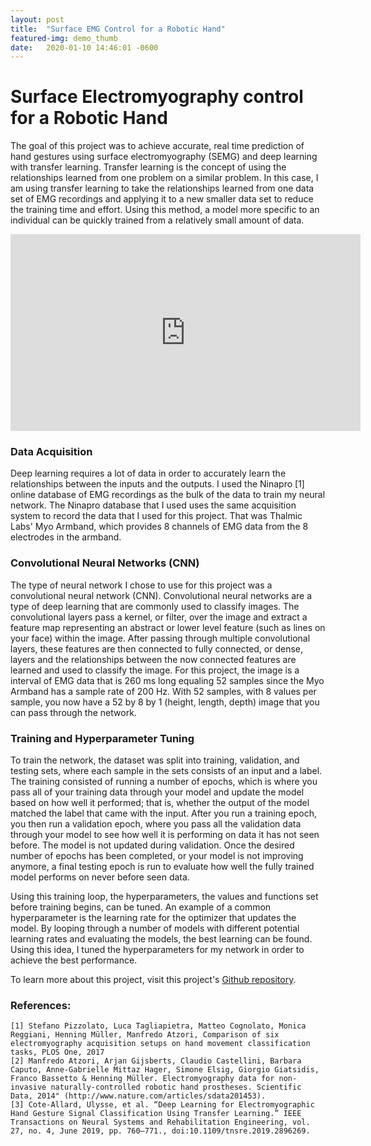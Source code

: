 ```yaml
---
layout: post
title:  "Surface EMG Control for a Robotic Hand"
featured-img: demo_thumb
date:   2020-01-10 14:46:01 -0600
---
```


# Surface Electromyography control for a Robotic Hand

The goal of this project was to achieve accurate, real time prediction of hand gestures using surface electromyography (SEMG) and deep learning with transfer learning. Transfer learning is the concept of using the relationships learned from one problem on a similar problem. In this case, I am using transfer learning to take the relationships learned from one data set of EMG recordings and applying it to a new smaller data set to reduce the training time and effort. Using this method, a model more specific to an individual can be quickly trained from a relatively small amount of data.

<iframe width="560" height="315" src="https://www.youtube.com/embed/uckYHXjnjIc" frameborder="0" allow="accelerometer; autoplay; encrypted-media; gyroscope; picture-in-picture" allowfullscreen></iframe>


### Data Acquisition

Deep learning requires a lot of data in order to accurately learn the relationships between the inputs and the outputs. I used the Ninapro [1] online database of EMG recordings as the bulk of the data to train my neural network. The Ninapro database that I used uses the same acquisition system to record the data that I used for this project. That was Thalmic Labs' Myo Armband, which provides 8 channels of EMG data from the 8 electrodes in the armband.

<!-- <img src="{{ site.url }}{{site.baseurl}}/assets/img/post/myo-front-view.jpg" alt="Myo Armband"/> -->
<!-- ![Myo Armband](https://github.com/rschloen/portfolio/tree/master/assets/img/posts/myo-front-view.jpg)
* Myo Armband (*Photo Credit: Thalmic labs*) -->

### Convolutional Neural Networks (CNN)

The type of neural network I chose to use for this project was a convolutional neural network (CNN). Convolutional neural networks are a type of deep learning that are commonly used to classify images. The convolutional layers pass a kernel, or filter, over the image and extract a feature map representing an abstract or lower level feature (such as lines on your face) within the image. After passing through multiple convolutional layers, these features are then connected to fully connected, or dense, layers and the relationships between the now connected features are learned and used to classify the image. For this project, the image is a interval of EMG data that is 260 ms long equaling 52 samples since the Myo Armband has a sample rate of 200 Hz. With 52 samples, with 8 values per sample, you now have a 52 by 8 by 1 (height, length, depth) image that you can pass through the network.

<!-- ![Example CNN](https://github.com/rschloen/portfolio/tree/master/assets/img/posts/sample_CNN.png)
* Diagram of enhanced CNN architecture from [3] which I adapted to create the final CNN -->


### Training and Hyperparameter Tuning

To train the network, the dataset was split into training, validation, and testing sets, where each sample in the sets consists of an input and a label. The training consisted of running a number of epochs, which is where you pass all of your training data through your model and update the model based on how well it performed; that is, whether the output of the model matched the label that came with the input. After you run a training epoch, you then run a validation epoch, where you pass all the validation data through your model to see how well it is performing on data it has not seen before. The model is not updated during validation. Once the desired number of epochs has been completed, or your model is not improving anymore, a final testing epoch is run to evaluate how well the fully trained model performs on never before seen data.

Using this training loop, the hyperparameters, the values and functions set before training begins, can be tuned. An example of a common hyperparameter is the learning rate for the optimizer that updates the model. By looping through a number of models with different potential learning rates and evaluating the models, the best learning can be found. Using this idea, I tuned the hyperparameters for my network in order to achieve the best performance.

<!-- ![Example data](https://github.com/rschloen/portfolio/tree/master/assets/img/posts/emg_gesture_id_1cycle.png)
* Sample of 8 channel EMG data and corresponding label -->

To learn more about this project, visit this project's [Github repository](https://github.com/rschloen/semg_control).

### References:
    [1] Stefano Pizzolato, Luca Tagliapietra, Matteo Cognolato, Monica Reggiani, Henning Müller, Manfredo Atzori, Comparison of six electromyography acquisition setups on hand movement classification tasks, PLOS One, 2017
    [2] Manfredo Atzori, Arjan Gijsberts, Claudio Castellini, Barbara Caputo, Anne-Gabrielle Mittaz Hager, Simone Elsig, Giorgio Giatsidis, Franco Bassetto & Henning Müller. Electromyography data for non-invasive naturally-controlled robotic hand prostheses. Scientific Data, 2014" (http://www.nature.com/articles/sdata201453).
    [3] Cote-Allard, Ulysse, et al. “Deep Learning for Electromyographic Hand Gesture Signal Classification Using Transfer Learning.” IEEE Transactions on Neural Systems and Rehabilitation Engineering, vol. 27, no. 4, June 2019, pp. 760–771., doi:10.1109/tnsre.2019.2896269.
